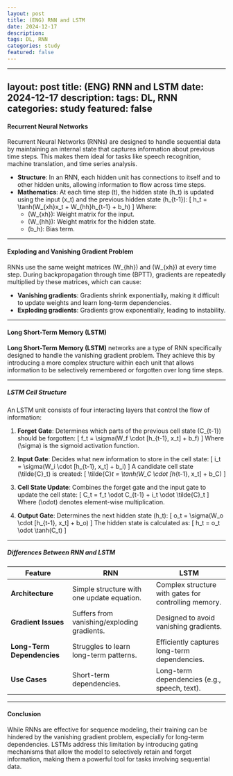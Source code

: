 ```yaml
---
layout: post
title: (ENG) RNN and LSTM
date: 2024-12-17
description: 
tags: DL, RNN
categories: study
featured: false
---
```


---
layout: post
title: (ENG) RNN and LSTM
date: 2024-12-17
description: 
tags: DL, RNN
categories: study
featured: false
---

#### **Recurrent Neural Networks**

Recurrent Neural Networks (RNNs) are designed to handle sequential data by maintaining an internal state that captures information about previous time steps. This makes them ideal for tasks like speech recognition, machine translation, and time series analysis.

- **Structure**: In an RNN, each hidden unit has connections to itself and to other hidden units, allowing information to flow across time steps.
- **Mathematics**: At each time step \(t\), the hidden state \(h_t\) is updated using the input \(x_t\) and the previous hidden state \(h_{t-1}\):
  \[
  h_t = \tanh(W_{xh}x_t + W_{hh}h_{t-1} + b_h)
  \]
  Where:
  - \(W_{xh}\): Weight matrix for the input.
  - \(W_{hh}\): Weight matrix for the hidden state.
  - \(b_h\): Bias term.

---

#### **Exploding and Vanishing Gradient Problem**

RNNs use the same weight matrices \(W_{hh}\) and \(W_{xh}\) at every time step. During backpropagation through time (BPTT), gradients are repeatedly multiplied by these matrices, which can cause:
- **Vanishing gradients**: Gradients shrink exponentially, making it difficult to update weights and learn long-term dependencies.
- **Exploding gradients**: Gradients grow exponentially, leading to instability.

---

#### **Long Short-Term Memory (LSTM)**

**Long Short-Term Memory (LSTM)** networks are a type of RNN specifically designed to handle the vanishing gradient problem. They achieve this by introducing a more complex structure within each unit that allows information to be selectively remembered or forgotten over long time steps.

---

##### **LSTM Cell Structure**

An LSTM unit consists of four interacting layers that control the flow of information:
1. **Forget Gate**:
   Determines which parts of the previous cell state \(C_{t-1}\) should be forgotten:
   \[
   f_t = \sigma(W_f \cdot [h_{t-1}, x_t] + b_f)
   \]
   Where \(\sigma\) is the sigmoid activation function.

2. **Input Gate**:
   Decides what new information to store in the cell state:
   \[
   i_t = \sigma(W_i \cdot [h_{t-1}, x_t] + b_i)
   \]
   A candidate cell state \(\tilde{C}_t\) is created:
   \[
   \tilde{C}_t = \tanh(W_C \cdot [h_{t-1}, x_t] + b_C)
   \]

3. **Cell State Update**:
   Combines the forget gate and the input gate to update the cell state:
   \[
   C_t = f_t \odot C_{t-1} + i_t \odot \tilde{C}_t
   \]
   Where \(\odot\) denotes element-wise multiplication.

4. **Output Gate**:
   Determines the next hidden state \(h_t\):
   \[
   o_t = \sigma(W_o \cdot [h_{t-1}, x_t] + b_o)
   \]
   The hidden state is calculated as:
   \[
   h_t = o_t \odot \tanh(C_t)
   \]

---

##### **Differences Between RNN and LSTM**

| Feature                    | RNN                                | LSTM                                  |
|----------------------------|------------------------------------|---------------------------------------|
| **Architecture**           | Simple structure with one update equation. | Complex structure with gates for controlling memory. |
| **Gradient Issues**         | Suffers from vanishing/exploding gradients. | Designed to avoid vanishing gradients. |
| **Long-Term Dependencies** | Struggles to learn long-term patterns. | Efficiently captures long-term dependencies. |
| **Use Cases**              | Short-term dependencies.           | Long-term dependencies (e.g., speech, text). |

---

#### **Conclusion**

While RNNs are effective for sequence modeling, their training can be hindered by the vanishing gradient problem, especially for long-term dependencies. LSTMs address this limitation by introducing gating mechanisms that allow the model to selectively retain and forget information, making them a powerful tool for tasks involving sequential data.

